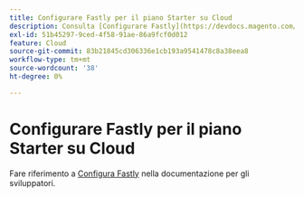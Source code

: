 ```yaml
---
title: Configurare Fastly per il piano Starter su Cloud
description: Consulta [Configurare Fastly](https://devdocs.magento.com/guides/v2.3/cloud/cdn/configure-fastly.html) nella documentazione per gli sviluppatori.
exl-id: 51b45297-9ced-4f58-91ae-86a9fcf0d012
feature: Cloud
source-git-commit: 83b21845cd306336e1cb193a9541478c8a38eea8
workflow-type: tm+mt
source-wordcount: '38'
ht-degree: 0%

---
```


# Configurare Fastly per il piano Starter su Cloud

Fare riferimento a [Configura Fastly](https://devdocs.magento.com/guides/v2.3/cloud/cdn/configure-fastly.html) nella documentazione per gli sviluppatori.

